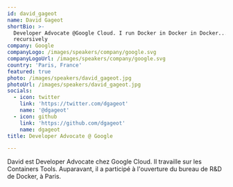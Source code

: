```yaml
---
id: david_gageot
name: David Gageot
shortBio: >-
  Developer Advocate @Google Cloud. I run Docker in Docker in Docker...
  recursively
company: Google
companyLogo: /images/speakers/company/google.svg
companyLogoUrl: /images/speakers/company/google.svg
country: 'Paris, France'
featured: true
photo: /images/speakers/david_gageot.jpg
photoUrl: /images/speakers/david_gageot.jpg
socials:
  - icon: twitter
    link: 'https://twitter.com/dgageot'
    name: '@dgageot'
  - icon: github
    link: 'https://github.com/dgageot'
    name: dgageot
title: Developer Advocate @ Google

---
```


David est Developer Advocate chez Google Cloud. Il travaille sur les Containers Tools. Auparavant, il a participé à l'ouverture du bureau de R&D de Docker, à Paris.
